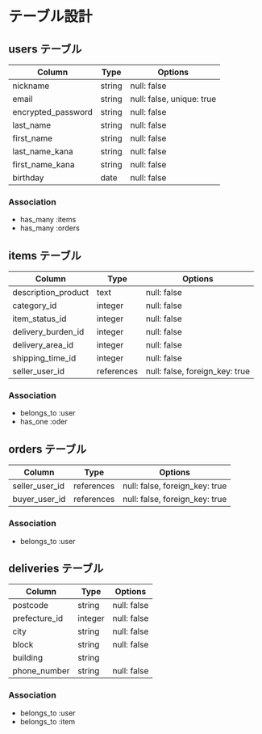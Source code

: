 # テーブル設計

## users テーブル

| Column             | Type    | Options                   |
| ------------------ | ------- | ------------------------- |
| nickname           | string  | null: false               |
| email              | string  | null: false, unique: true |
| encrypted_password | string  | null: false               |
| last_name          | string  | null: false               |
| first_name         | string  | null: false               |
| last_name_kana     | string  | null: false               |
| first_name_kana    | string  | null: false               |
| birthday           | date    | null: false               |

### Association

- has_many :items
- has_many :orders

## items テーブル

| Column              | Type          | Options                        |
| ------------------- |  ------------ | ------------------------------ |
| description_product | text          | null: false                    |
| category_id         | integer       | null: false                    |
| item_status_id      | integer       | null: false                    |
| delivery_burden_id  | integer       | null: false                    |
| delivery_area_id    | integer       | null: false                    |
| shipping_time_id    | integer       | null: false                    |
| seller_user_id      | references    | null: false, foreign_key: true |

### Association

- belongs_to :user
- has_one :oder

## orders テーブル

| Column          | Type        | Options                        |
| --------------- | ----------- | ------------------------------ |
| seller_user_id  | references  | null: false, foreign_key: true |
| buyer_user_id   | references  | null: false, foreign_key: true |

### Association

- belongs_to :user


## deliveries テーブル

| Column          | Type        | Options                        |
| --------------- | ----------- | ------------------------------ |
| postcode        | string      | null: false                    |
| prefecture_id   | integer     | null: false                    |
| city            | string      | null: false                    |
| block           | string      | null: false                    |
| building        | string      |                                |
| phone_number    | string      | null: false                    |


### Association

- belongs_to :user
- belongs_to :item